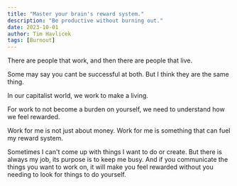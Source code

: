 ```yaml
---
title: "Master your brain's reward system."
description: "Be productive without burning out."
date: 2023-10-01
author: Tim Havlicek
tags: [Burnout]
---
```


There are people that work, and then there are people that live.

Some may say you cant be successful at both. But I think they are the same thing.

In our capitalist world, we work to make a living.

For work to not become a burden on yourself, we need to understand how we feel rewarded.

Work for me is not just about money. Work for me is something that can fuel my reward system.

Sometimes I can't come up with things I want to do or create. But there is always my job, its purpose is to keep me busy. And if you communicate the things you want to work on, it will make you feel rewarded without you needing to look for things to do yourself.
